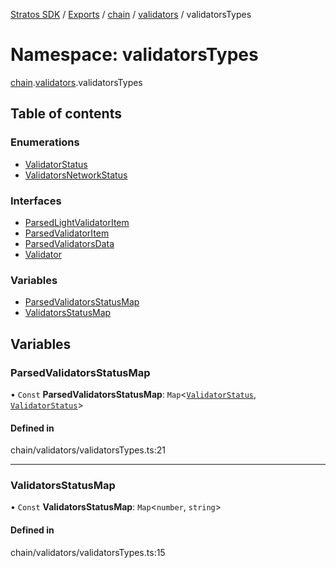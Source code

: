 [Stratos SDK](../README.md) / [Exports](../modules.md) / [chain](chain.md) / [validators](chain.validators.md) / validatorsTypes

# Namespace: validatorsTypes

[chain](chain.md).[validators](chain.validators.md).validatorsTypes

## Table of contents

### Enumerations

- [ValidatorStatus](../enums/chain.validators.validatorsTypes.ValidatorStatus.md)
- [ValidatorsNetworkStatus](../enums/chain.validators.validatorsTypes.ValidatorsNetworkStatus.md)

### Interfaces

- [ParsedLightValidatorItem](../interfaces/chain.validators.validatorsTypes.ParsedLightValidatorItem.md)
- [ParsedValidatorItem](../interfaces/chain.validators.validatorsTypes.ParsedValidatorItem.md)
- [ParsedValidatorsData](../interfaces/chain.validators.validatorsTypes.ParsedValidatorsData.md)
- [Validator](../interfaces/chain.validators.validatorsTypes.Validator.md)

### Variables

- [ParsedValidatorsStatusMap](chain.validators.validatorsTypes.md#parsedvalidatorsstatusmap)
- [ValidatorsStatusMap](chain.validators.validatorsTypes.md#validatorsstatusmap)

## Variables

### ParsedValidatorsStatusMap

• `Const` **ParsedValidatorsStatusMap**: `Map`\<[`ValidatorStatus`](../enums/chain.validators.validatorsTypes.ValidatorStatus.md), [`ValidatorStatus`](../enums/chain.validators.validatorsTypes.ValidatorStatus.md)\>

#### Defined in

chain/validators/validatorsTypes.ts:21

___

### ValidatorsStatusMap

• `Const` **ValidatorsStatusMap**: `Map`\<`number`, `string`\>

#### Defined in

chain/validators/validatorsTypes.ts:15
